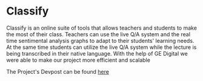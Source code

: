 # Classify
Classify is an online suite of tools that allows teachers and students to make the most of their class. Teachers can use the live Q/A system and the real time sentimental analysis graphs to adapt to their students' learning needs. At the same time students can utilize the live Q/A system while the lecture is being transcribed in their native language. With the help of GE Digital we were able to make our project more efficient and scalable

The Project's Devpost can be found [here](https://devpost.com/software/feedbak)
